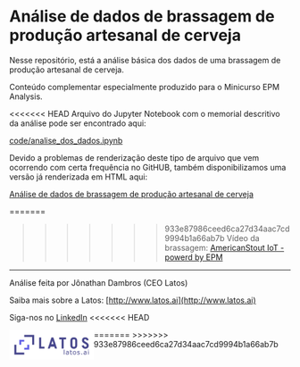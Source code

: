 # Análise de dados de brassagem de produção artesanal de cerveja

Nesse repositório, está a análise básica dos dados de uma brassagem de produção
artesanal de cerveja.

Conteúdo complementar especialmente produzido para o Minicurso EPM Analysis.

<<<<<<< HEAD
Arquivo do Jupyter Notebook com o memorial descritivo da análise pode ser encontrado aqui:


[code/analise_dos_dados.ipynb](https://github.com/elipsesoftware/epmanalysisminicourse/blob/master/extras/analise_brassagem/code/analise_dos_dados.ipynb)

Devido a problemas de renderização deste tipo de arquivo que vem ocorrendo com certa frequência no GitHUB, também disponibilizamos uma versão já renderizada em HTML aqui:

[Análise de dados de brassagem de produção artesanal de cerveja](http://epmtr.elipse.com.br/repoepmwebapi/analise_dos_dados.html)

=======
>>>>>>> 933e87986ceed6ca27d34aac7cd9994b1a66ab7b
Vídeo da brassagem: [AmericanStout IoT - powerd by EPM](https://youtu.be/1FJFZEUYmBs)

---

Análise feita por Jônathan Dambros (CEO Latos)

Saiba mais sobre a Latos: [http://www.latos.ai](http://www.latos.ai)

Siga-nos no [LinkedIn](https://www.linkedin.com/company/latosai/)
<<<<<<< HEAD

<img src="https://raw.githubusercontent.com/elipsesoftware/epmanalysisminicourse/master/extras/analise_brassagem/code/logo_site_with_space.png" alt="LATOS" width=30% style="float:left" />
=======
>>>>>>> 933e87986ceed6ca27d34aac7cd9994b1a66ab7b
